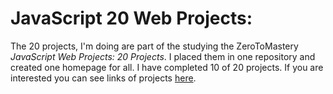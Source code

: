 # JavaScript 20 Web Projects:
The 20 projects, I'm doing are part of the studying the ZeroToMastery _JavaScript Web Projects: 20 Projects_. I placed them in one repository and created one homepage for all. I have completed 10 of 20 projects.
If you are interested you can see links of projects [here](https://410noman.github.io/js20webprojects/).
